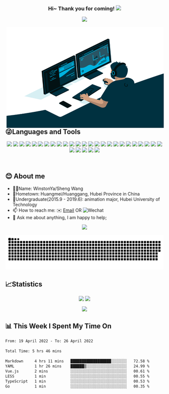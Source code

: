 <!--
Here are some ideas to get you started:

- 🔭 I’m currently working on ...
- 🌱 I’m currently learning ...
- 👯 I’m looking to collaborate on ...
- 🤔 I’m looking for help with ...
- 💬 Ask me about ...
- 📫 How to reach me: ...
- 😄 Pronouns: ...
- ⚡ Fun fact: ...
-->

<h3 align="center">
    Hi~ Thank you for coming!
    <img src="https://media.giphy.com/media/hvRJCLFzcasrR4ia7z/giphy.gif" width="30px">
</h3>

<p align="center">   
    <img src="https://github-readme-streak-stats.herokuapp.com/?user=WinstonYa&theme=onedark" />
</p>


 <img align="right" alt="GIF" width="500" height="320" src="./code.gif"/>  

 ## 😜Languages and Tools

<!-- 敲代码的图片 -->
<p align="center">
    <img src="https://img.shields.io/badge/node.js%20-%2343853D.svg?&logo=node.js&logoColor=white"/>
    <img src="https://img.shields.io/badge/express.js%20-%23404d59.svg?&logo=express"/>
    <img src="https://img.shields.io/badge/javascript%20-%23323330.svg?&logo=javascript&logoColor=%23F7DF1E"/>
    <img src="https://img.shields.io/badge/typescript%20-%23007ACC.svg?&logo=typescript&logoColor=white"/>
    <img src="https://img.shields.io/badge/html5%20-%23E34F26.svg?&logo=html5&logoColor=white"/>
    <img src="https://img.shields.io/badge/css3%20-%231572B6.svg?&logo=css3&logoColor=white"/>
    <img src="https://img.shields.io/badge/vuejs%20-%2335495e.svg?&logo=vue.js&logoColor=%234FC08D"/>
    <img src="https://img.shields.io/badge/react%20-%2320232a.svg?&logo=react&logoColor=%2361DAFB"/>
    <img src="https://img.shields.io/badge/markdown-%23000000.svg?&logo=markdown&logoColor=white"/>
    <img src="https://img.shields.io/badge/tailwindcss%20-%2338B2AC.svg?&logo=tailwind-css&logoColor=white"/>
    <img src="https://img.shields.io/badge/jquery%20-%230769AD.svg?&logo=jquery&logoColor=white"/>
    <img src="https://img.shields.io/badge/SASS%20-hotpink.svg?&logo=SASS&logoColor=white"/>
    <img src="https://img.shields.io/badge/Nuxt-002E3B?&logo=nuxtdotjs&logoColor=#00DC82"/>
    <img src="https://img.shields.io/badge/webpack%20-%238DD6F9.svg?&logo=webpack&logoColor=black" />
    <img src="https://img.shields.io/badge/nestjs%20-%23E0234E.svg?&logo=nestjs&logoColor=white" />
    <img src="https://img.shields.io/badge/git%20-%23F05033.svg?&logo=git&logoColor=white"/>
    <img src="https://img.shields.io/badge/gitlab%20-%23181717.svg?&logo=gitlab&logoColor=white"/>
    <img src="https://img.shields.io/badge/github%20-%23121011.svg?&logo=github&logoColor=white"/>
    <img src="https://img.shields.io/badge/bitbucket%20-%230047B3.svg?&logo=bitbucket&logoColor=white"/>
    <img src="https://img.shields.io/badge/nginx%20-%23009639.svg?&logo=nginx&logoColor=white"/>
    <img src="https://img.shields.io/badge/mysql-blue.svg?&logo=mysql&logoColor=white"/> 
    <img src="https://img.shields.io/badge/yarn-%232C8EBB.svg?&logo=yarn&logoColor=white" />
    <img src="https://img.shields.io/badge/Visual%20Studio%20Code-0078d7.svg?&logo=visual-studio-code&logoColor=white" />
    <img src="https://img.shields.io/badge/mac%20os-000000?&logo=macos&logoColor=F0F0F0" />
    <img src="https://img.shields.io/badge/Windows-0078D6?&logo=windows&logoColor=white" />
    <img src="https://img.shields.io/badge/ESLint-4B3263?&logo=eslint&logoColor=white" />
    <img src="https://img.shields.io/badge/Postman-FF6C37?&logo=postman&logoColor=white" />
    <img src="https://img.shields.io/badge/google-4285F4?&logo=google&logoColor=white" />
    <img src="https://img.shields.io/badge/less-2B4C80?&logo=less&logoColor=white" />
    <img src="https://img.shields.io/badge/NPM-%23000000.svg?&logo=npm&logoColor=white" />
    
</p>


<br/>

## 😊 About me

- 👨‍💻Name: WinstonYa/Sheng Wang
- 🏡Hometown: Huangmei/Huanggang, Hubei Province in China
- 🏫Undergraduate(2015.9 - 2019.6): animation major, Hubei University of Technology
- 📫 How to reach me: ✉️ [Email](mailto:2215444192@qq.com) OR ![Wechat](https://img.shields.io/badge/-WinstonYar-1?logo=wechat&logoColor=white)
- 💬 Ask me about anything, I am happy to help;


<p align="center">
    <a title="github" target="_blank" href="https://github.com/WinstonYa">
        <img src="https://img.shields.io/badge/dynamic/json?color=24292e&label=GitHub&query=%24.data.totalSubs&suffix=%20%20%20followers&url=https%3A%2F%2Fapi.spencerwoo.com%2Fsubstats%2F%3Fsource%3Dgithub%26queryKey%3DWinstonYa" >
    </a>
</p>

<!-- 贪吃蛇代码贡献图 -->
<div align="center"><img src="https://raw.githubusercontent.com/WinstonYa/WinstonYa/main/assets/github-contribution-grid-snake.svg" /></div>


## 📈Statistics

<p align="center">
<img height="200" src="https://github-readme-stats.vercel.app/api?username=WinstonYa&show_icons=true&theme=vue-dark&count_private=true" />

<img height="200" src="https://github-readme-stats.vercel.app/api/top-langs/?username=WinstonYa&layout=compact&langs_count=8&theme=calm&layout=compact&hide=ejs,blade,html,css" />
</p>


<!-- 代码贡献月份统计 -->
<p align="center">
    <img  src="https://activity-graph.herokuapp.com/graph?username=WinstonYa&theme=github" />
</p>


<!-- waka readme - https://github.com/athul/waka-readme -->
## 📊 This Week I Spent My Time On

<!--START_SECTION:waka-->

```text
From: 19 April 2022 - To: 26 April 2022

Total Time: 5 hrs 46 mins

Markdown     4 hrs 11 mins   ██████████████████░░░░░░░   72.58 %
YAML         1 hr 26 mins    ██████▒░░░░░░░░░░░░░░░░░░   24.99 %
Vue.js       2 mins          ░░░░░░░░░░░░░░░░░░░░░░░░░   00.61 %
LESS         1 min           ░░░░░░░░░░░░░░░░░░░░░░░░░   00.55 %
TypeScript   1 min           ░░░░░░░░░░░░░░░░░░░░░░░░░   00.53 %
Go           1 min           ░░░░░░░░░░░░░░░░░░░░░░░░░   00.35 %
```

<!--END_SECTION:waka-->
